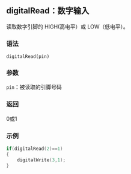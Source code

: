 ## digitalRead：数字输入

读取数字引脚的 HIGH(高电平）或 LOW（低电平）。

### 语法

```
digitalRead(pin)
```

### 参数

`pin`：被读取的引脚号码

### 返回

0或1

### 示例

```C++
if(digitalRead(2)==1)
{
    digitalWrite(3,1);
}
```

